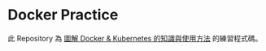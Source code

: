 # Docker Practice

此 Repository 為 [圖解 Docker & Kubernetes 的知識與使用方法](https://www.tenlong.com.tw/products/9789864765508) 的練習程式碼。
